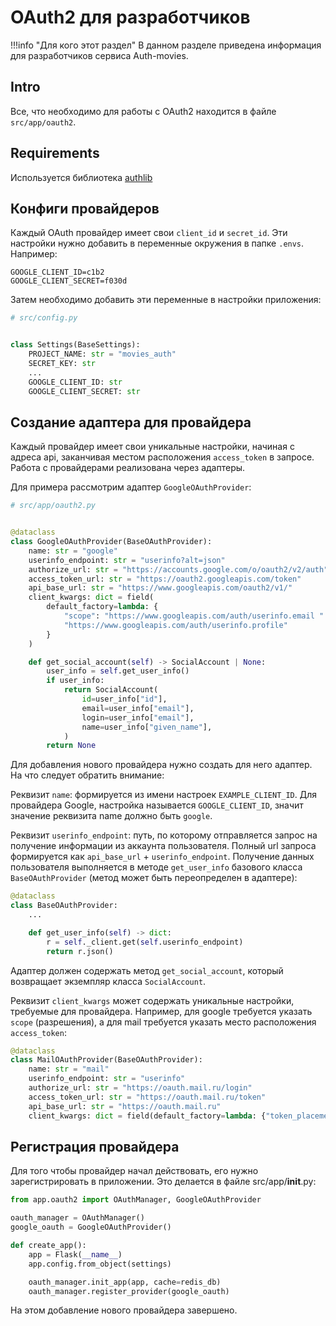 # OAuth2 для разработчиков

!!!info "Для кого этот раздел"
    В данном разделе приведена информация для разработчиков сервиса Auth-movies.


## Intro
Все, что необходимо для работы с OAuth2 находится в файле `src/app/oauth2`.

## Requirements
Используется библиотека [authlib](https://github.com/lepture/authlib)

## Конфиги провайдеров
Каждый OAuth провайдер имеет свои `client_id` и `secret_id`. Эти настройки нужно добавить в
переменные окружения в папке `.envs`. Например:
```dotenv
GOOGLE_CLIENT_ID=c1b2
GOOGLE_CLIENT_SECRET=f030d
```
Затем необходимо добавить эти переменные в настройки приложения:
```python hl_lines="8-9"
# src/config.py


class Settings(BaseSettings):
    PROJECT_NAME: str = "movies_auth"
    SECRET_KEY: str
    ...
    GOOGLE_CLIENT_ID: str
    GOOGLE_CLIENT_SECRET: str
```

## Создание адаптера для провайдера
Каждый провайдер имеет свои уникальные настройки, начиная с адреса api, заканчивая местом
расположения `access_token` в запросе. Работа с провайдерами реализована через адаптеры.

Для примера рассмотрим адаптер `GoogleOAuthProvider`:
```python
# src/app/oauth2.py


@dataclass
class GoogleOAuthProvider(BaseOAuthProvider):
    name: str = "google"
    userinfo_endpoint: str = "userinfo?alt=json"
    authorize_url: str = "https://accounts.google.com/o/oauth2/v2/auth"
    access_token_url: str = "https://oauth2.googleapis.com/token"
    api_base_url: str = "https://www.googleapis.com/oauth2/v1/"
    client_kwargs: dict = field(
        default_factory=lambda: {
            "scope": "https://www.googleapis.com/auth/userinfo.email "
            "https://www.googleapis.com/auth/userinfo.profile"
        }
    )

    def get_social_account(self) -> SocialAccount | None:
        user_info = self.get_user_info()
        if user_info:
            return SocialAccount(
                id=user_info["id"],
                email=user_info["email"],
                login=user_info["email"],
                name=user_info["given_name"],
            )
        return None
```
Для добавления нового провайдера нужно создать для него адаптер. На что следует обратить внимание:

Реквизит `name`: формируется из имени настроек `EXAMPLE_CLIENT_ID`. Для провайдера Google,
настройка называется `GOOGLE_CLIENT_ID`, значит значение реквизита name должно быть `google`.

Реквизит `userinfo_endpoint`: путь, по которому отправляется запрос на получение информации из
аккаунта пользователя. Полный url запроса формируется как `api_base_url` + `userinfo_endpoint`.
Получение данных пользователя выполняется в методе `get_user_info` базового класса
`BaseOAuthProvider` (метод может быть переопределен в адаптере):
```python hl_lines="5-7"
@dataclass
class BaseOAuthProvider:
    ...

    def get_user_info(self) -> dict:
        r = self._client.get(self.userinfo_endpoint)
        return r.json()
```

Адаптер должен содержать метод `get_social_account`, который возвращает экземпляр класса
`SocialAccount`.

Реквизит `client_kwargs` может содержать уникальные настройки, требуемые для провайдера. Например,
для google требуется указать `scope` (разрешения), а для mail требуется указать место расположения
`access_token`:
```python hl_lines="8"
@dataclass
class MailOAuthProvider(BaseOAuthProvider):
    name: str = "mail"
    userinfo_endpoint: str = "userinfo"
    authorize_url: str = "https://oauth.mail.ru/login"
    access_token_url: str = "https://oauth.mail.ru/token"
    api_base_url: str = "https://oauth.mail.ru"
    client_kwargs: dict = field(default_factory=lambda: {"token_placement": "uri"})
```

## Регистрация провайдера
Для того чтобы провайдер начал действовать, его нужно зарегистрировать в приложении. Это
делается в файле src/app/__init__.py:
```python
from app.oauth2 import OAuthManager, GoogleOAuthProvider

oauth_manager = OAuthManager()
google_oauth = GoogleOAuthProvider()

def create_app():
    app = Flask(__name__)
    app.config.from_object(settings)

    oauth_manager.init_app(app, cache=redis_db)
    oauth_manager.register_provider(google_oauth)
```
На этом добавление нового провайдера завершено.
